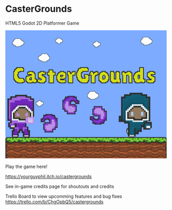 # CasterGrounds
 HTML5 Godot 2D Platformer Game

![TitleImage](https://github.com/yourguyphil/CasterGrounds/blob/main/CastergroundsTitleScreenSomeoneChasing.png)

Play the game here!

https://yourguyphil.itch.io/castergrounds


See in-game credits page for shoutouts and credits

Trello Board to view upcomming features and bug fixes
https://trello.com/b/ChgOpbQ5/castergrounds
